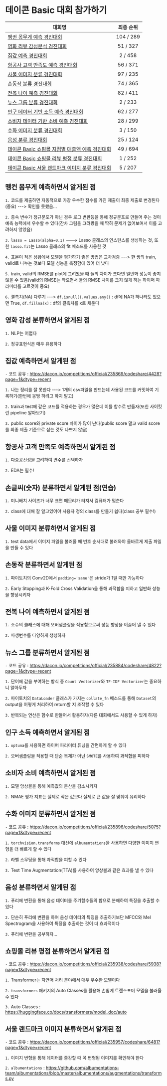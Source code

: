 # 데이콘 Basic 대회 참가하기

|대회명|최종 순위|
|-|:-:|
|[펭귄 몸무게 예측 경진대회](https://dacon.io/competitions/official/235862/overview/description)|104 / 289|
|[영화 리뷰 감성분석 경진대회](https://dacon.io/competitions/official/235864/overview/description)|51 / 327|
|[집값 예측 경진대회](https://dacon.io/competitions/official/235869/overview/description)|2 / 458|
|[항공사 고객 만족도 예측 경진대회](https://dacon.io/competitions/official/235871/overview/description)|56 / 371|
|[사물 이미지 분류 경진대회](https://dacon.io/competitions/official/235874/overview/description)|97 / 235|
|[손동작 분류 경진대회](https://dacon.io/competitions/official/235876/overview/description)|74 / 365|
|[전복 나이 예측 경진대회](https://dacon.io/competitions/official/235877/overview/description)|82 / 411|
|[뉴스 그룹 분류 경진대회](https://dacon.io/competitions/official/235884/overview/description)|2 / 233|
|[인구 데이터 기반 소득 예측 경진대회](https://dacon.io/competitions/official/235892/overview/description)|62 / 277|
|[소비자 데이터 기반 소비 예측 경진대회](https://dacon.io/competitions/official/235893/overview/description)|28 / 299|
|[수화 이미지 분류 경진대회](https://dacon.io/competitions/official/235896/overview/description)|3 / 150|
|[음성 분류 경진대회](https://dacon.io/competitions/official/235905/overview/description)|25 / 124|
|[데이콘 Basic 쇼핑몰 지점별 매출액 예측 경진대회](https://dacon.io/competitions/official/235942/overview/description)|49 / 694|
|[데이콘 Basic 쇼핑몰 리뷰 평점 분류 경진대회](https://dacon.io/competitions/official/235938/overview/description)|1 / 252|
|[데이콘 Basic 서울 랜드마크 이미지 분류 경진대회](https://dacon.io/competitions/official/235957/overview/description)|5 / 207|

## 뗑컨 몸무게 예측하면서 알게된 점 

`1.` 코드를 제출하면 자동적으로 가장 우수한 점수를 가진 제출이 최종 제출로 변경된다(중요) ---> 확인를 못했음...

`2.` 종속 변수가 정규분포가 아닌 경우 로그 변환등을 통해 정규분포로 만들어 주는 것이 예측 능력에서 우수할 수 있다(잔차 그림을 그려봤을 때 딱히 문제가 없어보여서 이를 고려하지 않았음)

`3.` `lasso = Lasso(alpha=0.1)` ---> Lasso 클래스의 인스턴스를 생성하는 것, 또한 `lasso.fit`는 Lasso 클래스의 fit 메소드를 사용한 것

`4.` 표본이 적은 상황에서 모델을 평가하기 좋은 방법은 교차검증 ---> 한 쌍의 train, valid로 나누는 것보다 모델 성능을 측정함에 있어 더 낫다

`5.` train, valid의 RMSE를 plot에 그려봤을 때 둘의 차이가 크다면 일반화 성능이 좋지 않을 수 있음(valid의 RMSE는 작으면서 둘의 RMSE 차이를 크지 않게 하는 하이퍼 파라미터를 고르것이 중요)

`6.` 결측치(NA) 다루기 ---> `df.isnull().values.any()` : df에 NA가 하나라도 있으면 True, `df.fillna(x)` : df의 결측치를 x로 채운다

## 영화 감성 분류하면서 알게된 점 

`1.` NLP는 어렵다

`2.` 정규표현식은 매우 유용하다

## 집값 예측하면서 알게된 점 

`-` 코드 공유 : https://dacon.io/competitions/official/235869/codeshare/4428?page=1&dtype=recent

`1.` 나는 정리를 잘 못한다 ---> 1개의 csv파일을 만드는데 사용된 코드를 커밋하여 기록하기(한번에 몽땅 하려고 하지 말고)

`2.` train과 test에 같은 코드를 적용하는 경우가 많은데 이를 함수로 만들자(또한 사이킷런 pipeline 알아보기)

`3.` public score와 private score 차이가 많이 난다(public score 말고 valid score를 최종 제출 기준으로 삼는 것도 나쁘지 않음)  

## 항공사 고객 만족도 예측하면서 알게된 점

`1.` 다중공선성을 고려하여 변수를 선택하자

`2.` EDA는 필수!

## 손글씨(숫자) 분류하면서 알게된 점(연습)

`1.` 미니배치 사이즈가 너무 크면 메모리가 터져서 컴퓨터가 멈춘다

`2.` class에 대해 잘 알고있어야 사용자 정의 class를 만들기 쉽다(class 공부 필수!)

## 사물 이미지 분류하면서 알게된 점

`1.` test data에서 이미지 파일을 불러올 때 번호 순서대로 불러와야 올바르게 제출 파일을 만들 수 있다

## 손동작 분류하면서 알게된 점

`1.` 파이토치의 Conv2D에서 `padding='same'`은 stride가 1일 때만 가능하다

`2.` Early Stopping과 K-Fold Cross Validation을 통해 과적합을 피하고 일반화 성능을 향상시키자

## 전복 나이 예측하면서 알게된 점

`1.` 소수의 클래스에 대해 오버샘플링을 적용함으로써 성능 향상을 이끌어 낼 수 있다

`2.` 파생변수를 다양하게 생성하자

## 뉴스 그룹 분류하면서 알게된 점

`-` 코드 공유 : https://dacon.io/competitions/official/235884/codeshare/4822?page=1&dtype=recent

`1.` 단어에 값을 부여하는 방식 중 `Count Vectorizer`와 `TF-IDF Vectorizer`는 중요하니 알아두자

`2.` 파이토치의 `DataLoader` 클래스가 가지는 `collate_fn` 메소드를 통해 `Dataset`의 output을 어떻게 처리하여 return할 지 조작할 수 있다

`3.` 반복되는 연산은 함수로 만들어서 활용하자(다른 대회에서도 사용할 수 있게 하자) 

## 인구 소득 예측하면서 알게된 점

`1.` `optuna`를 사용하면 하이퍼 파라미터 튜닝을 간편하게 할 수 있다

`2.` 오버샘플링을 적용할 때 단순 복제가 아닌 `SMOTE`를 사용하여 과적합을 피하자

## 소비자 소비 예측하면서 알게된 점

`1.` 모델 앙상블을 통해 예측값의 분산을 감소시키자

`2.` NMAE 평가 지표는 실제로 작은 값보다 실제로 큰 값을 잘 맞춰야 유리하다

## 수화 이미지 분류하면서 알게된 점

`-` 코드 공유 : https://dacon.io/competitions/official/235896/codeshare/5075?page=1&dtype=recent

`1.` `torchvision.transforms` 대신에 `albumentations`을 사용하면 다양한 이미지 변형을 더 빠르게 할 수 있다

`2.` 라벨 스무딩을 통해 과적합을 피할 수 있다

`3.` Test Time Augmentation(TTA)를 사용하여 앙상블과 같은 효과를 낼 수 있다

## 음성 분류하면서 알게된 점

`1.` 푸리에 변환을 통해 음성 데이터를 주기함수들의 합으로 분해하여 특징을 추출할 수 있다

`2.` 단순히 푸리에 변환을 하여 음성 데이터의 특징을 추출하기보단 MFCC와 Mel Spectrogram을 사용하여 특징을 추출하는 것이 더 효과적이다

`3.` 푸리에 변환을 공부하자...

## 쇼핑몰 리뷰 평점 분류하면서 알게된 점

`-` 코드 공유 : https://dacon.io/competitions/official/235938/codeshare/5938?page=1&dtype=recent

`1.` Transformer는 자연어 처리 분야에서 매우 우수한 모델이다

`2.` `transformers` 패키지의 Auto Classes를 활용해 손쉽게 트랜스포머 모델을 불러올 수 있다

`3.` Auto Classes : https://huggingface.co/docs/transformers/model_doc/auto

## 서울 랜드마크 이미지 분류하면서 알게된 점

`-` 코드 공유 : https://dacon.io/competitions/official/235957/codeshare/6481?page=1&dtype=recent

`1.` 이미지 변형을 통해 데이터를 증강할 때 꼭 변형된 이미지를 확인해야 한다

`2.` `albumentations` : https://github.com/albumentations-team/albumentations/blob/master/albumentations/augmentations/transforms.py
